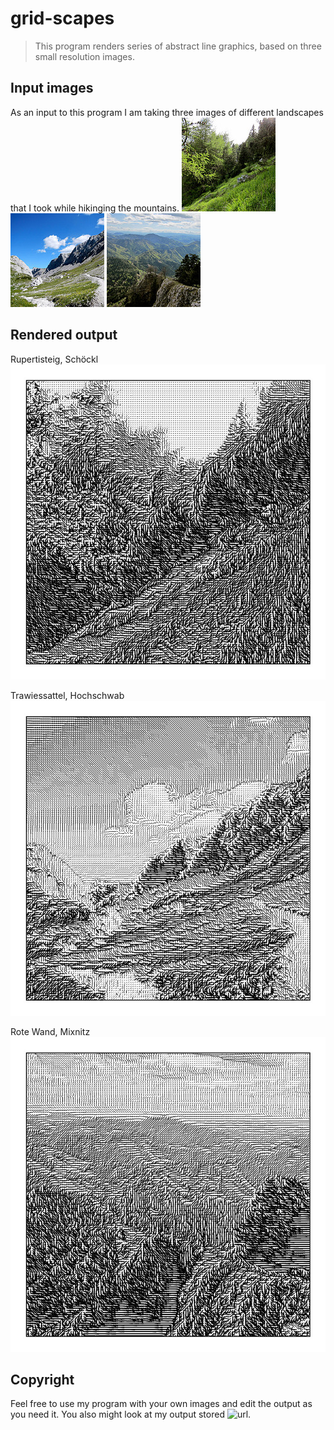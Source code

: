 # grid-scapes
>This program renders series of abstract line graphics, based on three small resolution images. 

## Input images
As an input to this program I am taking three images of different landscapes that I took while hikinging the mountains. 
![schoeckl](gridScapes/in/schoeckl.jpg)
![hochschwab](gridScapes/in/hochschwab.jpg)
![schoeckl](gridScapes/in/rotewand.jpg)

## Rendered output
Rupertisteig, Schöckl 
![schoeckl](gridScapes/out/schoeckl/schoeckl.jpg)

Trawiessattel, Hochschwab 
![hochschwab](gridScapes/out/hochschwab/hochschwab.jpg)

Rote Wand, Mixnitz 
![schoeckl](gridScapes/out/rotewand/rotewand.jpg)

## Copyright
Feel free to use my program with your own images and edit the output as you need it. You also might look at my output stored ![url](https://github.com/matthias-jaeger-net/grid-scapes/tree/master/gridScapes/out). 
